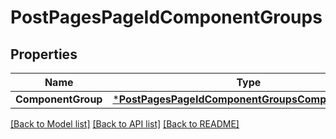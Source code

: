 # PostPagesPageIdComponentGroups

## Properties
Name | Type | Description | Notes
------------ | ------------- | ------------- | -------------
**ComponentGroup** | [***PostPagesPageIdComponentGroupsComponentGroup**](postPagesPageIdComponentGroups_component_group.md) |  | [optional] 

[[Back to Model list]](../README.md#documentation-for-models) [[Back to API list]](../README.md#documentation-for-api-endpoints) [[Back to README]](../README.md)


